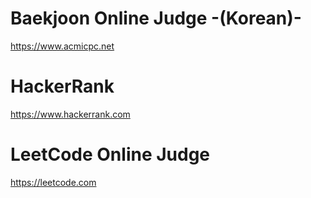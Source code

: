 # Baekjoon Online Judge -(Korean)-
https://www.acmicpc.net

# HackerRank
https://www.hackerrank.com

# LeetCode Online Judge
https://leetcode.com
